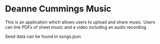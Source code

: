# Deanne Cummings Music
This is an application which allows users to upload and share music. Users can link PDFs of sheet music and a video including an audio recording. 

Seed data can be found in songs.json
